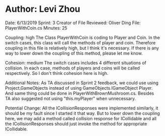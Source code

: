 # Author: Levi Zhou

Date: 6/13/2019
Sprint: 3
Creator of File Reviewed: Oliver Ding
File: PlayerWithCoin.cs
Minutes: 25

Coupling: high
The Class PlayerWithCoin is coding to Player and Coin. In the switch cases, this class will call the 
methods of player and coin. Therefore coupling in this file is relatively high, but I think it's 
necessary. If there is any way to lower down the coupling of this method, please let me know.

Cohesion: medium
The switch cases includes 4 different situations of collision. In each case, methods of players and 
coins will be called respectively. So I don't think cohesion here is high.

Additional Notes:
As TA discussed in Sprint 2 feedback, we could use using Project.GameObjects instead of using
GameObjects.IGameObject Player. And same thing could be done in PlayerWithBrownMushroom.cs. Besides
TA also suggested not using "this.myPlayer" when unnecessary.

Potential Change:
All the ICollisionResponses were implemented similarly, it should be my fault since I started it
that way. But to lower down the coupling here, we may add a method called collision response for ICollidable
and all the ICollisionResponses should just invoke the method for appropriate ICollidable.